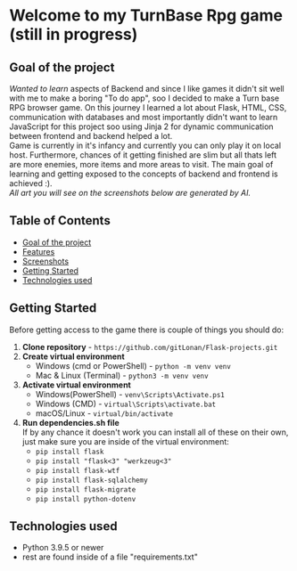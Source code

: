 # Welcome to my TurnBase Rpg game (still in progress)

## Goal of the project  
*Wanted to learn* aspects of Backend and since I like games it didn't sit well with me to make a boring "To do app", soo I decided to make a Turn base RPG browser game. On this journey I learned a lot about Flask, HTML, CSS, communication with databases and most importantly didn't want to learn JavaScript for this project soo using Jinja 2 for dynamic communication between frontend and backend
helped a lot.  
Game is currently in it's infancy and currently you can only play it on local host. Furthermore, chances of it getting finished are slim but all thats left are more enemies, more items and more areas to visit. The main goal of learning and getting exposed to the concepts of backend and frontend is achieved :).  
*All art you will see on the screenshots below are generated by AI.*

## Table of Contents
- [Goal of the project](#goal-of-the-project)
- [Features](#features)
- [Screenshots](#screenshots)
- [Getting Started](#getting-started)
- [Technologies used](#technologies-used)

## Getting Started
Before getting access to the game there is couple of things you should do:
1. **Clone repository** - `https://github.com/gitLonan/Flask-projects.git`
2. **Create virtual environment**
   * Windows (cmd or PowerShell) - `python -m venv venv`
   * Mac & Linux (Terminal) - `python3 -m venv venv`
3. **Activate virtual environment**
   * Windows(PowerShell) - `venv\Scripts\Activate.ps1`
   * Windows (CMD) - `virtual\Scripts\activate.bat`
   * macOS/Linux - `virtual/bin/activate`
4. **Run dependencies.sh file**  
   If by any chance it doesn't work you can install all of these on their own, just make sure you are inside of the virtual environment: 
      * `pip install flask`
      * `pip install "flask<3" "werkzeug<3"`
      * `pip install flask-wtf`
      * `pip install flask-sqlalchemy`
      * `pip install flask-migrate`
      * `pip install python-dotenv`


## Technologies used
 - Python 3.9.5 or newer
 - rest are found inside of a file "requirements.txt"

